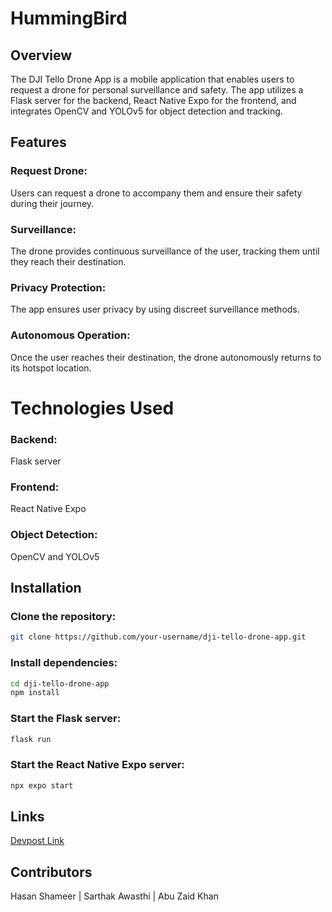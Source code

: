 

# HummingBird

## Overview
The DJI Tello Drone App is a mobile application that enables users to request a drone for personal surveillance and safety. The app utilizes a Flask server for the backend, React Native Expo for the frontend, and integrates OpenCV and YOLOv5 for object detection and tracking.

## Features
### Request Drone: 
Users can request a drone to accompany them and ensure their safety during their journey.
### Surveillance:
The drone provides continuous surveillance of the user, tracking them until they reach their destination.
### Privacy Protection: 
The app ensures user privacy by using discreet surveillance methods.
### Autonomous Operation: 
Once the user reaches their destination, the drone autonomously returns to its hotspot location.

# Technologies Used
### Backend: 
Flask server
### Frontend: 
React Native Expo
### Object Detection: 
OpenCV and YOLOv5


## Installation
### Clone the repository:
``` bash
git clone https://github.com/your-username/dji-tello-drone-app.git
```
### Install dependencies:
``` bash
cd dji-tello-drone-app
npm install
```

### Start the Flask server:
``` Bash
flask run
```
### Start the React Native Expo server:
```Bash
npx expo start
```
## Links

[Devpost Link](https://devpost.com/software/winter-arch)

## Contributors
Hasan Shameer |
Sarthak Awasthi |
Abu Zaid Khan
